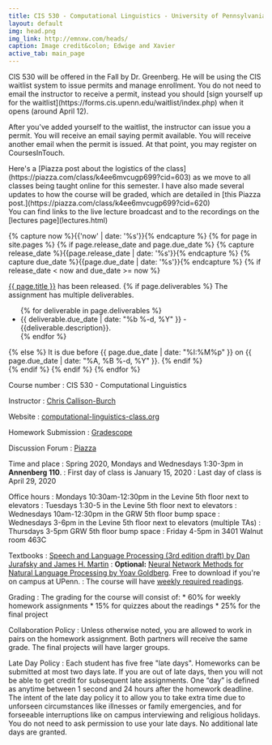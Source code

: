 ```yaml
---
title: CIS 530 - Computational Linguistics - University of Pennsylvania
layout: default
img: head.png
img_link: http://emnxw.com/heads/
caption: Image credit&colon; Edwige and Xavier
active_tab: main_page 
---
```


<div class="alert alert-success" markdown="1">
CIS 530 will be offered in the Fall by Dr. Greenberg.  He will be using the CIS waitlist system to issue permits and manage enrollment.  You do not need to email the instructor to receive a permit, instead you should [sign yourself up for the waitlist](https://forms.cis.upenn.edu/waitlist/index.php) when it opens (around April 12).  

After you've added yourself to the waitlist, the instructor can issue you a permit.  You will receive an email saying permit available. You will receive another email when the permit is issued. At that point, you may register on CoursesInTouch. 
</div>
	

<!--

If you didn't get a permit for the course, but you're still hoping to get in, then you should follow these steps:
1. [Join the class Piazza](https://piazza.com/upenn/spring2020/cis530).
2. [Add yourself to Gradescope](https://www.gradescope.com/courses/80035) with the entry code __MGZXK3__.
3. [Complete Homework 1](http://computational-linguistics-class.org/assignment1.html) by Wednesday (Jan 22nd) before midnight.

If you don't turn in HW1 on time, then you won't be considered for enrollment if any additional permits become available. 
</div>
-->

<div class="alert alert-warning" markdown="1">
Here's a [Piazza post about the logistics of the class](https://piazza.com/class/k4ee6mvcugp699?cid=603) as we move to all classes being taught online for this semester.  I have also made several updates to how the course will be graded, which are detailed in [this Piazza post.](https://piazza.com/class/k4ee6mvcugp699?cid=620)
</div>

<div class="alert alert-warning" markdown="1">
You can find links to the live lecture broadcast and to the recordings on the [lectures page](lectures.html)
</div>

<!--
<div class="alert alert-info" markdown="1">
Grading updates:
* You can opt to take the course pass/fail.
* I'm giving everyone 10 extra late days. You can use up to 3 late days per HW or quiz.
* Since the team-based project is now harder to coordinate, I'm offering a HW option.  You can opt to do 4 weekly HW assignments instead of the term project.
* I'm allowing everyone to drop their lowest scoring quiz 
* I'm allowing everyone to drop their lowest scoring homework assignment (you cannot drop project milestones if you opt to do the project)
</div>

-->

<!-- Display an alert about upcoming homework assignments -->
{% capture now %}{{'now' | date: '%s'}}{% endcapture %}
{% for page in site.pages %}
{% if page.release_date and page.due_date %}
{% capture release_date %}{{page.release_date | date: '%s'}}{% endcapture %}
{% capture due_date %}{{page.due_date | date: '%s'}}{% endcapture %}
{% if release_date < now and due_date >= now %}
<div class="alert alert-info">
<a href="{{page.url}}">{{ page.title }}</a> has been released.  
{% if page.deliverables %}
The assignment has multiple deliverables.
<ul>
{% for deliverable in page.deliverables %}
<li>{{ deliverable.due_date | date: "%b %-d, %Y" }} - {{deliverable.description}}.</li>
{% endfor %}
</ul>
{% else %}
It is due before {{ page.due_date | date: "%I:%M%p" }} on {{ page.due_date | date: "%A, %B %-d, %Y" }}.
{% endif %}
</div>
{% endif %}
{% endif %}
{% endfor %}
<!-- End alert for upcoming homework assignments -->


Course number
: CIS 530 - Computational Linguistics 

Instructor
: [Chris Callison-Burch](http://www.cis.upenn.edu/~ccb/) 

Website 
: [computational-linguistics-class.org](http://computational-linguistics-class.org/)

Homework Submission
: [Gradescope](https://www.gradescope.com/courses/80035)

Discussion Forum
: [Piazza](https://piazza.com/upenn/spring2020/cis530)

Time and place
: Spring 2020, Mondays and Wednesdays 1:30-3pm in __Annenberg 110__.
: First day of class is January 15, 2020
: Last day of class is April 29, 2020

Office hours
: Mondays 10:30am-12:30pm in the Levine 5th floor next to elevators
: Tuesdays 1:30-5 in the Levine 5th floor next to elevators
: Wednesdays 10am-12:30pm in the GRW 5th floor bump space
: Wednesdays 3-6pm in the Levine 5th floor next to elevators (multiple TAs)
: Thursdays 3-5pm GRW 5th floor bump space
: Friday 4-5pm in 3401 Walnut room 463C


Textbooks
: [Speech and Language Processing (3rd edition draft) by Dan Jurafsky and James H. Martin](https://web.stanford.edu/~jurafsky/slp3/)
: __Optional:__ [Neural Network Methods for Natural Language Processing by Yoav Goldberg](https://www.morganclaypool.com/doi/abs/10.2200/S00762ED1V01Y201703HLT037). Free to download if you're on campus at UPenn.
: The course will have [weekly required readings](lectures.html).  

Grading
: The grading for the course will consist of:
    * 60% for weekly homework assignments 
    * 15% for quizzes about the readings
    * 25% for the final project
    
<!--
The course is not curved.  Here's how letter grades are assigned based on your overall score:

| Score | Grade |
| 97 and above&nbsp;&nbsp;  | A+ | 
| 93-97  | A |
| 90-93 | A- | 
| 87-90 | B+ | 
| 83-87  | B | 
| 80-83 | B- | 
| 75-80 | C+ | 
| 70-75 |  C | 
| 65-70 |  C- | 
| 50-65 | D |
| below 50 | F | 

Passing is 50 and above.
-->

Collaboration Policy
: Unless otherwise noted, you are allowed to work in pairs on the homework assignment.  Both partners will receive the same grade.  The final projects will have larger groups. 

Late Day Policy
: Each student has five free "late days". Homeworks can be submitted at most two days late. If you are out of late days, then you will not be able to get credit for subsequent late assignments. One “day” is defined as anytime between 1 second and 24 hours after the homework deadline. The intent of the late day policy it to allow you to take extra time due to unforseen circumstances like illnesses or family emergencies, and for forseeable interruptions like on campus interviewing and religious holidays. You do not need to ask permission to use your late days. No additional late days are granted.

